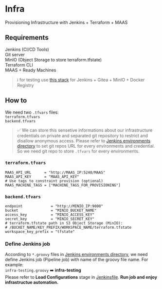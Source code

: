 # Infra
Provisioning Infrastructure with Jenkins + Terraform + MAAS

## Requirements
Jenkins (CI/CD Tools) <br>
Git server <br>
MinIO (Object Storage to store terraform.tfstate) <br>
Terraform CLI <br>
MAAS + Ready Machines <br>
> :information_source: for testing use [this stack](https://github.com/mshahmalaki/jenkins-stack.git) for Jenkins + Gitea + MinIO + Docker Registry

## How to
We need two `.tfvars` files: <br>
`terraform.tfvars` <br>
`backend.tfvars` <br>
> :white_check_mark: We can store this sensetive informations about our infrastructure credentials on private and separated git repository to restrict and disallow anonymous access. Please refer to [Jenkins environments directory](jkenvs) to set git repos URL for every environments and credential. So we need git repo to store `.tfvars` for every environments.

### `terraform.tfvars`
```
MAAS_API_URL      = "http://MAAS_IP:5240/MAAS"
MAAS_API_KEY      = "MAAS_API_KEY"
# Use tags to constraint provision (optional)
MAAS_MACHINE_TAGS = ["MACHINE_TAGS_FOR_PROVISIONING"]
```

### `backend.tfvars`
```
endpoint             = "http://MINIO_IP:9000"
bucket               = "MINIO_BUCKET_NAME"
access_key           = "MINIO_ACCESS_KEY"
secret_key           = "MINIO_SECRET_KEY"
# terraform.tfstate path in S3 Object Storage (MinIO):  
# /BUCKET_NAME/KEY_PREFIX/WORKSPACE_NAME/terraform.tfstate
workspace_key_prefix = "tfstate"
```
### Define Jenkins job
According to `*.groovy` files in [Jenkins environments directory](jkenvs), we need define Jenkins job (Pipeline job) with name of the groovy file name. For example:<br>
`infra-testing.groovy` :arrow_right: **infra-testing** <br>
Please refer to **Load Configurations** stage in [Jenkinsfile](Jenkinsfile#L8-L22). **Run job and enjoy infrastructue automation.**